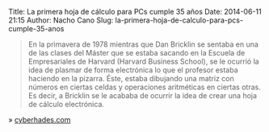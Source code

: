 Title: La primera hoja de cálculo para PCs cumple 35 años
Date: 2014-06-11 21:15
Author: Nacho Cano
Slug: la-primera-hoja-de-calculo-para-pcs-cumple-35-anos

> En la primavera de 1978 mientras que Dan Bricklin se sentaba en una de
> las clases del Máster que se estaba sacando en la Escuela de
> Empresariales de Harvard (Harvard Business School), se le ocurrió la
> idea de plasmar de forma electrónica lo que el profesor estaba
> haciendo en la pizarra. Éste, estaba dibujando una matriz con números
> en ciertas celdas y operaciones aritméticas en ciertas otras. Es
> decir, a Bricklin se le acababa de ocurrir la idea de crear una hoja
> de cálculo electrónica.

» [cyberhades.com][]

  [cyberhades.com]: http://www.cyberhades.com/2014/05/14/microhistorias-la-primera-hoja-de-calculo-para-pcs-cumple-35-anos/
    "La primera hoja de cálculo para PCs cumple 35 años"
